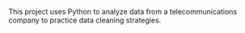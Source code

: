 This project uses Python to analyze data from a telecommunications company to practice data cleaning strategies.